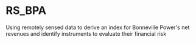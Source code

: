 # RS_BPA
 Using remotely sensed data to derive an index for Bonneville Power's net revenues and identify instruments to evaluate their financial risk
